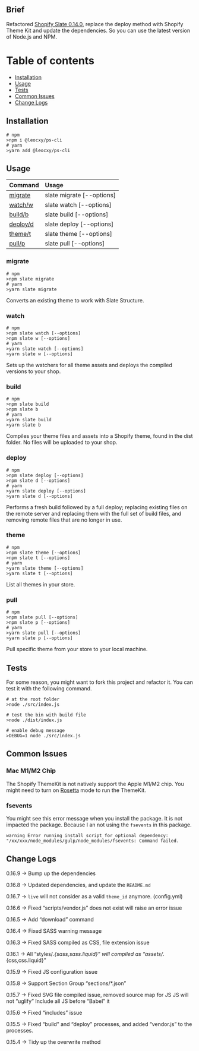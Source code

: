 ## Brief

Refactored [Shopify Slate 0.14.0](https://www.npmjs.com/package/@shopify/slate),
replace the deploy method with Shopify Theme Kit and update the dependencies.
So you can use the latest version of Node.js and NPM.

Table of contents
=================

<!--ts-->

* [Installation](#Installation)
* [Usage](#Usage)
* [Tests](#Tests)
* [Common Issues](#Common-Issues)
* [Change Logs](#Change-Logs)

<!--te-->

## Installation

```shell
# npm
>npm i @leocxy/ps-cli
# yarn
>yarn add @leocxy/ps-cli
```

## Usage

| Command             | Usage                     |
|---------------------|:--------------------------|
| [migrate](#migrate) | slate migrate [--options] |
| [watch/w](#watch)   | slate watch [--options]   |
| [build/b](#build)   | slate build [--options]   |
| [deploy/d](#deploy) | slate deploy [--options]  |
| [theme/t](#theme)   | slate theme [--options]   |
| [pull/p](#pull)     | slate pull [--options]    |


### migrate

```shell
# npm
>npm slate migrate
# yarn
>yarn slate migrate
```

Converts an existing theme to work with Slate Structure.

### watch

```shell
# npm
>npm slate watch [--options]
>npm slate w [--options]
# yarn
>yarn slate watch [--options]
>yarn slate w [--options]
```

Sets up the watchers for all theme assets and deploys the compiled versions to your shop.

### build

```shell
# npm
>npm slate build
>npm slate b
# yarn
>yarn slate build
>yarn slate b
```

Compiles your theme files and assets into a Shopify theme, found in the dist folder. No files will be uploaded to your shop.

### deploy

```shell
# npm
>npm slate deploy [--options]
>npm slate d [--options]
# yarn
>yarn slate deploy [--options]
>yarn slate d [--options]
```

Performs a fresh build followed by a full deploy; replacing existing files on the remote server and replacing them with the full set of build files, and removing remote files that are no longer in use.

### theme

```shell
# npm
>npm slate theme [--options]
>npm slate t [--options]
# yarn
>yarn slate theme [--options]
>yarn slate t [--options]
```

List all themes in your store.

### pull

```shell
# npm
>npm slate pull [--options]
>npm slate p [--options]
# yarn
>yarn slate pull [--options]
>yarn slate p [--options]
```

Pull specific theme from your store to your local machine.

## Tests

For some reason, you might want to fork this project and refactor it. You can test it with the following command.

```shell
# at the root folder
>node ./src/index.js

# test the bin with build file
>node ./dist/index.js

# enable debug message
>DEBUG=1 node ./src/index.js
```

## Common Issues

### Mac M1/M2 Chip

The Shopify ThemeKit is not natively support the Apple M1/M2 chip.
You might need to turn on [Rosetta](https://developer.apple.com/documentation/apple-silicon/about-the-rosetta-translation-environment) mode to run the ThemeKit.

### fsevents

You might see this error message when you install the package. 
It is not impacted the package. Because I an not using the `fsevents` in this package.

```text
warning Error running install script for optional dependency: "/xx/xxx/node_modules/gulp/node_modules/fsevents: Command failed.
```

## Change Logs

0.16.9 -> Bump up the dependencies

0.16.8 → Updated dependencies, and update the `README.md` 

0.16.7 → `live` will not consider as a valid `theme_id` anymore. (config.yml)

0.16.6 → Fixed “scripts/vendor.js” does not exist will raise an error issue

0.16.5 → Add “download” command

0.16.4 → Fixed SASS warning message

0.16.3 → Fixed SASS compiled as CSS, file extension issue

0.16.1 → All “styles/*.{sass,sass.liquid}” will compiled as “assets/*.{css,css.liquid}”

0.15.9 → Fixed JS configuration issue

0.15.8 → Support Section Group “sections/*.json”

0.15.7 → Fixed SVG file compiled issue,
removed source map for JS
JS will not “uglify”
Include all JS before “Babel” it

0.15.6 → Fixed “includes” issue

0.15.5 → Fixed “build” and “deploy” processes, and added “vendor.js” to the processes.

0.15.4 → Tidy up the overwrite method
